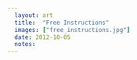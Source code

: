 ```yaml
---
  layout: art
  title:  "Free Instructions"
  images: ["free_instructions.jpg"]
  date: 2012-10-05
  notes:
---
```


